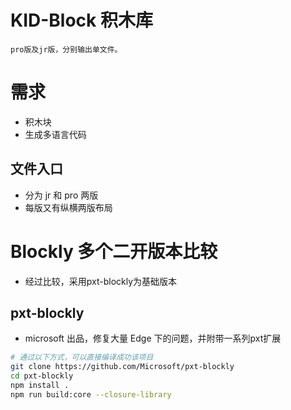 # KID-Block 积木库

`pro版及jr版，分别输出单文件。`

# 需求

- 积木块
- 生成多语言代码

## 文件入口

- 分为 jr 和 pro 两版
- 每版又有纵横两版布局

# Blockly 多个二开版本比较
- 经过比较，采用pxt-blockly为基础版本

<!-- ## google/blockly
- google 出品，对 windows 兼容不好，难编译。
## @code-dot-org/blockly
- 使用了 good 的 js 库中一些工具 -->

## pxt-blockly

- microsoft 出品，修复大量 Edge 下的问题，并附带一系列pxt扩展

```bash
# 通过以下方式，可以直接编译成功该项目
git clone https://github.com/Microsoft/pxt-blockly
cd pxt-blockly
npm install .
npm run build:core --closure-library
```
